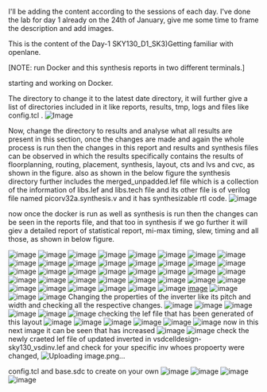 I'll be adding the content according to the sessions of each day. I've done the lab for day 1 already on the 24th of January, give me some time to frame the description and add images.

This is the content of the Day-1 SKY130_D1_SK3)Getting familiar with openlane.

[NOTE: run Docker and this synthesis reports in two different terminals.] 

starting and working on Docker.

The directory to change it to the latest date directory, it will further give a list of directories included in it like reports, results, tmp, logs and files like config.tcl .
![Image](https://github.com/user-attachments/assets/9129308a-620f-4cbf-90ad-8da17c2844e0)

Now, change the directory to results and analyse what all results are present in this section, once the changes are made and again the whole process is run then the changes in this report and results and synthesis files can be observed in which the results specifically contains the results of floorplanning, routing, placement, synthesis, layout, cts and lvs and cvc, as shown in the figure. also as shown in the below figure the synthesis directory further includes the merged_unpadded.lef file which is a collection of the information of libs.lef and libs.tech file and its other file is of verilog file named picorv32a.synthesis.v and it has synthesizable rtl code. 
![image](https://github.com/user-attachments/assets/99769103-7af6-44ef-8f05-ea7eddcec7b1)

now once the docker is run as well as synthesis is run then the changes can be seen in the reports file, and that too in synthesis if we go further it will giev a detailed report of statistical report, mi-max timing, slew, timing and all those, as shown in below figure.

![image](https://github.com/user-attachments/assets/1caddd3a-55ef-48c4-aff2-17db8c6955bc)
![image](https://github.com/user-attachments/assets/056bcee8-18a8-48f2-a743-c867d815ed14)
![image](https://github.com/user-attachments/assets/41926281-8941-48f1-aabf-28f5db8db9ff)
![image](https://github.com/user-attachments/assets/57ae1a93-4e0f-48cb-83ff-233cedc2d2da)
![image](https://github.com/user-attachments/assets/ddadd7f6-0e51-4611-a1e7-9a7e9351a904)
![image](https://github.com/user-attachments/assets/cd6e8cae-153e-4dee-8dc0-bfe87d3ea406)
![image](https://github.com/user-attachments/assets/d92b8857-5c51-434d-99d5-79cb825310c2)
![image](https://github.com/user-attachments/assets/7f300e8e-5a9a-4602-bd80-726aa4e245de)
![image](https://github.com/user-attachments/assets/bb7a5911-7bec-4757-9c2f-90c1f777720b)
![image](https://github.com/user-attachments/assets/00cc5bc9-602f-4066-b53d-c484f69e8ec4)
![image](https://github.com/user-attachments/assets/3d2b6332-d671-4f10-af9e-89532cb097a8)
![image](https://github.com/user-attachments/assets/b34a477d-7ae9-46ec-a75d-f71822d1ca50)
![image](https://github.com/user-attachments/assets/fe3559a4-7465-4345-8d6a-5e125d53ea3d)
![image](https://github.com/user-attachments/assets/56d39b71-98d0-4eb7-bdcc-06838fe84879)
![image](https://github.com/user-attachments/assets/378fea88-c485-4fe0-9af9-fdbdef272a30)
![image](https://github.com/user-attachments/assets/1caf06db-29ed-442b-9fca-aee2cc4a6aa1)
![image](https://github.com/user-attachments/assets/7b37d6ea-c3c7-4365-81cf-91108b4282ba)
![image](https://github.com/user-attachments/assets/d950c6cd-0317-494f-be5b-8d06d12a3309)
![image](https://github.com/user-attachments/assets/79762558-ba97-413d-a156-7751fa8811ca)
![image](https://github.com/user-attachments/assets/b828f20c-41e0-4a38-9de2-fafc0ecf7e4f)
![image](https://github.com/user-attachments/assets/a0a83d6b-274f-4773-a5a9-8eb13670b232)
![image](https://github.com/user-attachments/assets/2b714da7-90e3-4eef-a6a1-bfc2b0e65311)
![image](https://github.com/user-attachments/assets/59a438de-1dce-4486-981e-9006a6117cbd)
![image](https://github.com/user-attachments/assets/52e9c724-f2fc-474b-855b-2c15593aaf88)
![image](https://github.com/user-attachments/assets/528ff3de-57e3-4160-8137-03d404298948)
![image](https://github.com/user-attachments/assets/7311a23d-eb59-4b16-ac9b-2b8cdf5c83cf)
![image](https://github.com/user-attachments/assets/cdaae9b3-c9a4-494c-b469-6be30ea516c1)
![image](https://github.com/user-attachments/assets/4189e070-c523-467b-8c1c-e092a810ab66)
![image](https://github.com/user-attachments/assets/228a59be-735d-4360-96f6-748ad689a8a9)
![image](https://github.com/user-attachments/assets/a7928f5d-f852-4d07-97cb-90f88b3632e4)
![image](https://github.com/user-attachments/assets/9268ff35-2319-4a84-8612-9b945475e642)
![image](https://github.com/user-attachments/assets/0e37dcd6-a3e6-4ed2-b617-956cf325aab7)
![image](https://github.com/user-attachments/assets/965adeee-5cbd-4db0-a5ac-e2d7f0b2b237)
![image](https://github.com/user-attachments/assets/fa2262c9-9650-4ef9-b7de-7ead107cd013)
![image](https://github.com/user-attachments/assets/148c20da-dd58-4e22-93ec-471464f414db)
![image](https://github.com/user-attachments/assets/980333c8-8056-4c8d-ab54-0398eae7c3b1)
![image](https://github.com/user-attachments/assets/03710ac2-bc90-4426-817b-8e9b95e3b95f)
![image](https://github.com/user-attachments/assets/1a95650c-cade-4066-bd61-1a7f0a027ac4)
[image](https://github.com/user-attachments/assets/8eb52dd2-e6b2-4cb8-81e2-176ad5e526e5)
![image](https://github.com/user-attachments/assets/cb436052-09f2-4092-9c88-1566239b8205)
![image](https://github.com/user-attachments/assets/d4090665-23bf-43bb-a1b1-5734714557fb)
![image](https://github.com/user-attachments/assets/e21385e2-f951-4b60-ac29-40b086d72b4d)
Changing the properties of the inverter like its pitch and width and checking all the respective changes.
![image](https://github.com/user-attachments/assets/3745e04f-b485-4f00-af3c-6e770072cef2)
![image](https://github.com/user-attachments/assets/178bc880-90bf-4904-8352-6116949080eb)
![image](https://github.com/user-attachments/assets/f5f1f8f7-5885-40a5-a903-6383c65266e3)
![image](https://github.com/user-attachments/assets/30525c65-f2bf-4f51-bff5-dc0298dd27a3)
![image](https://github.com/user-attachments/assets/7ee816ba-6505-4d31-9a7c-c3069c8ec451)
![image](https://github.com/user-attachments/assets/5ec08dfa-8314-4514-bce7-aa2b0cd6bcec)
checking the lef file that has been generated of this layout
![image](https://github.com/user-attachments/assets/d806ff99-cff8-496a-9718-a39f34dd6b54)
![image](https://github.com/user-attachments/assets/56241c73-03fc-475c-b752-8e6fe76896a5)
![image](https://github.com/user-attachments/assets/ad3cfb86-7f95-40d5-8a79-0ee05833a337)
![image](https://github.com/user-attachments/assets/d36a2409-2f5c-4f34-a425-319e654a2666)
![image](https://github.com/user-attachments/assets/0f99d798-8c65-41c1-ac58-4f2a6187c56c)
![image](https://github.com/user-attachments/assets/1a488b35-ed5d-47c2-87cd-ac0362e780aa)
now in this next image it can be seen that has increased
![image](https://github.com/user-attachments/assets/de3eff83-db79-4b88-b31e-bff65880d712)
![image](https://github.com/user-attachments/assets/e8c72dff-7f2b-4a6c-b930-295539070b71)
check the newly craeted lef file of updated inverted in vsdcelldesign- sky130_vsdinv.lef and check for your specific inv whoes propoerty were changed,
![Uploading image.png…]()



config.tcl and base.sdc to create on your own
![image](https://github.com/user-attachments/assets/cb7dbbd4-0f69-4b62-9bf7-340b6e2b14b3)
![image](https://github.com/user-attachments/assets/e8eeb931-ecbd-4b87-931b-9122a798346f)
![image](https://github.com/user-attachments/assets/d4823e92-78f9-49d3-824e-8e014e769ece)
![image](https://github.com/user-attachments/assets/e07f0b58-98da-40ab-82a4-c6065ba2e187)







































